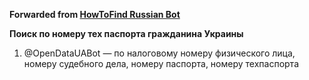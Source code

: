 **Forwarded from [HowToFind Russian Bot](https://t.me/HowToFindRU_Robot)**

**Поиск по номеру тех паспорта гражданина Украины**

1. @OpenDataUABot — по налоговому номеру физического лица, номеру судебного дела, номеру паспорта, номеру техпаспорта